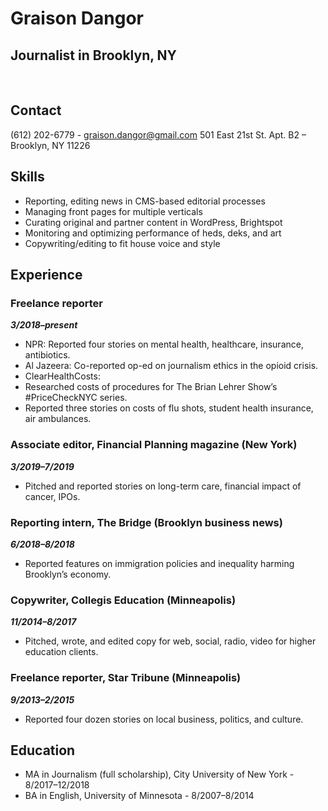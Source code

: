 # Graison Dangor

## Journalist in Brooklyn, NY

&nbsp;

## Contact 

(612) 202-6779 - graison.dangor@gmail.com 
501 East 21st St. Apt. B2 – Brooklyn, NY 11226
&nbsp;

## Skills

- Reporting, editing news in CMS-based editorial processes
- Managing front pages for multiple verticals
- Curating original and partner content in WordPress, Brightspot
- Monitoring and optimizing performance of heds, deks, and art
- Copywriting/editing to fit house voice and style
  &nbsp;

## Experience

### Freelance reporter

**_3/2018–present_**

- NPR: Reported four stories on mental health, healthcare, insurance, antibiotics.
- Al Jazeera: Co-reported op-ed on journalism ethics in the opioid crisis.
- ClearHealthCosts:
- Researched costs of procedures for The Brian Lehrer Show’s #PriceCheckNYC series.
- Reported three stories on costs of flu shots, student health insurance, air ambulances.

### Associate editor, Financial Planning magazine (New York)

**_3/2019–7/2019_**

- Pitched and reported stories on long-term care, financial impact of cancer, IPOs.

### Reporting intern, The Bridge (Brooklyn business news)

**_6/2018–8/2018_**

- Reported features on immigration policies and inequality harming Brooklyn’s economy.

### Copywriter, Collegis Education (Minneapolis)

**_11/2014–8/2017_**

- Pitched, wrote, and edited  copy for web, social, radio, video for higher education clients.

### Freelance reporter, Star Tribune (Minneapolis)

**_9/2013–2/2015_**

- Reported four dozen stories on local business, politics, and culture.

## Education

- MA in Journalism (full scholarship), City University of New York - 8/2017–12/2018
- BA in English, University of Minnesota - 8/2007–8/2014
